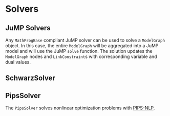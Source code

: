 # Solvers

## JuMP Solvers
Any `MathProgBase` compliant JuMP solver can be used to solve a `ModelGraph` object.  In this case, the entire `ModelGraph` will be aggregated into a JuMP model and
will use the JuMP `solve` function.  The solution updates the `ModelGraph` nodes and `LinkConstraint`s with corresponding variable and dual values.


## SchwarzSolver 

## PipsSolver
The `PipsSolver` solves nonlinear optimization problems with [PIPS-NLP](https://github.com/Argonne-National-Laboratory/PIPS/tree/master/PIPS-NLP).
